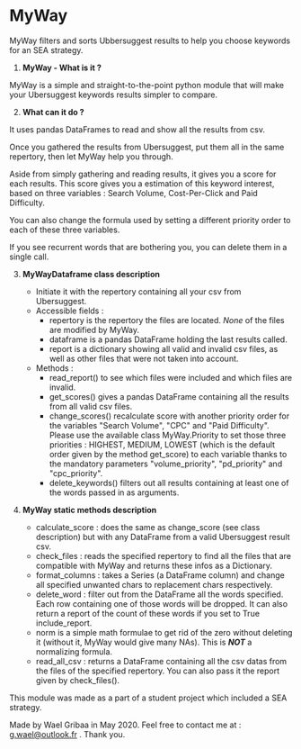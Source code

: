 # MyWay
MyWay filters and sorts Ubbersuggest results to help you choose keywords for an SEA strategy.

1. **MyWay - What is it ?**

MyWay is a simple and straight-to-the-point python module that will make your Ubersuggest keywords results simpler to compare.


2. **What can it do ?**

It uses pandas DataFrames to read and show all the results from csv.

Once you gathered the results from Ubersuggest, put them all in the same repertory, then let MyWay help you through.

Aside from simply gathering and reading results, it gives you a score for each results. This score gives you a estimation of this keyword interest, based on three variables : Search Volume, Cost-Per-Click and Paid Difficulty.

You can also change the formula used by setting a different priority order to each of these three variables.

If you see recurrent words that are bothering you, you can delete them in a single call.


3. **MyWayDataframe class description**
     - Initiate it with the repertory containing all your csv from Ubersuggest.
     - Accessible fields :
          - repertory is the repertory the files are located. *None* of the files are modified by MyWay. 
          - dataframe is a pandas DataFrame holding the last results called.
          - report is a dictionary showing all valid and invalid csv files, as well as other files that were not taken into account.
     - Methods : 
          - read_report() to see which files were included and which files are invalid.
          - get_scores() gives a pandas DataFrame containing all the results from all valid csv files.
          - change_scores() recalculate score with another priority order for the variables "Search Volume", "CPC" and "Paid Difficulty". Please use the available class MyWay.Priority to set those three priorities : HIGHEST, MEDIUM, LOWEST (which is the default order given by the method get_score) to each variable thanks to the mandatory parameters "volume_priority", "pd_priority" and "cpc_priority".
          - delete_keywords() filters out all results containing at least one of the words passed in as arguments.
    
    
4. **MyWay static methods description**
    - calculate_score  : does the same as change_score (see class description) but with any DataFrame from a valid Ubersuggest result csv.
    - check_files : reads the specified repertory to find all the files that are compatible with MyWay and returns these infos as a Dictionary.
    - format_columns : takes a Series (a DataFrame column) and change all specified unwanted chars to replacement chars respectively.
    - delete_word : filter out from the DataFrame all the words specified. Each row containing one of those words will be dropped. It can also return a report of the count of these words if you set to True include_report.
    - norm is a simple math formulae to get rid of the zero without deleting it (without it, MyWay would give many NAs). This is **_NOT_** a normalizing formula.
    - read_all_csv : returns a DataFrame containing all the csv datas from the files of the specified repertory. You can also pass it the report given by check_files().
  


This module was made as a part of a student project which included a SEA strategy.


Made by Wael Gribaa in May 2020. Feel free to contact me at : g.wael@outlook.fr . Thank you.
